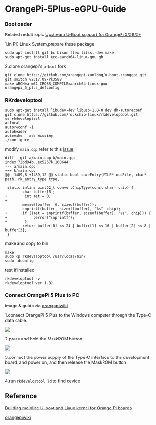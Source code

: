 # OrangePi-5Plus-eGPU-Guide

### Bootloader

Related reddit topic [Upstream U-Boot support for OrangePi 5/5B/5+](https://www.reddit.com/r/OrangePI/comments/157l7hv/upstream_uboot_support_for_orangepi_55b5/)

1.in PC Linux System,prepare these package

```
sudo apt install git bc bison flex libssl-dev make 
sudo apt-get install gcc-aarch64-linux-gnu gh
``` 

2.clone orangepi's `u-boot` fork

```
git clone https://github.com/orangepi-xunlong/u-boot-orangepi.git
git switch v2017.09-rk3588
make ARCH=arm64 CROSS_COMPILE=aarch64-linux-gnu- orangepi_5_plus_defconfig
```

### RKrdeveloptool

```
sudo apt-get install libudev-dev libusb-1.0-0-dev dh-autoreconf
git clone https://github.com/rockchip-linux/rkdeveloptool.git
cd rkdeveloptool
aclocal
autoreconf -i
autoheader
automake --add-missing
./configure
```

modify `main.cpp`,refer to this [issue](https://github.com/rockchip-linux/rkdeveloptool/issues/70)

```
diff --git a/main.cpp b/main.cpp
index 72bd94b..ec5257b 100644
--- a/main.cpp
+++ b/main.cpp
@@ -1489,8 +1489,12 @@ static bool saveEntry(FILE* outFile, char* path, rk_entry_type type,
 
 static inline uint32_t convertChipType(const char* chip) {
        char buffer[5];
+        int ret = 0;
+
        memset(buffer, 0, sizeof(buffer));
-       snprintf(buffer, sizeof(buffer), "%s", chip);
+       if ((ret = snprintf(buffer, sizeof(buffer), "%s", chip))) {
+            perror("snprintf");
+        }
        return buffer[0] << 24 | buffer[1] << 16 | buffer[2] << 8 | buffer[3];
 }
```

make and copy to bin

```
make
sudo cp rkdeveloptool /usr/local/bin/
sudo ldconfig
```

test if installed

```
rkdeveloptool -v
rkdeveloptool ver 1.32
```

### Connect OrangePi 5 Plus to PC

image & guide via [orangepiwiki](http://www.orangepi.org/orangepiwiki/index.php/Orange_Pi_5_Plus)

1.connect OrangePi 5 Plus to the Windows computer through the Type-C data cable.
   
![](http://www.orangepi.org/orangepiwiki/images/9/96/Plus5-img52.png)

2.press and hold the MaskROM button

![](http://www.orangepi.org/orangepiwiki/images/7/77/Plus5-img53.png)

3.connect the power supply of the Type-C interface to the development board, and power on, and then release the MaskROM button

![](http://www.orangepi.org/orangepiwiki/images/1/10/Plus5-img54.png)

4.run `rkdeveloptool ld` to find device


## Reference 

[Building mainline U-boot and Linux kernel for Orange Pi boards](https://uthings.uniud.it/building-mainline-u-boot-and-linux-kernel-for-orange-pi-boards)

[orangepiwiki](http://www.orangepi.org/orangepiwiki/index.php/Orange_Pi_5_Plus)

